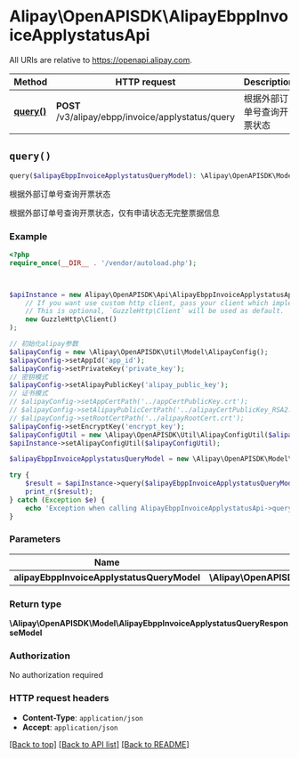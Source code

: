 # Alipay\OpenAPISDK\AlipayEbppInvoiceApplystatusApi

All URIs are relative to https://openapi.alipay.com.

Method | HTTP request | Description
------------- | ------------- | -------------
[**query()**](AlipayEbppInvoiceApplystatusApi.md#query) | **POST** /v3/alipay/ebpp/invoice/applystatus/query | 根据外部订单号查询开票状态


## `query()`

```php
query($alipayEbppInvoiceApplystatusQueryModel): \Alipay\OpenAPISDK\Model\AlipayEbppInvoiceApplystatusQueryResponseModel
```

根据外部订单号查询开票状态

根据外部订单号查询开票状态，仅有申请状态无完整票据信息

### Example

```php
<?php
require_once(__DIR__ . '/vendor/autoload.php');



$apiInstance = new Alipay\OpenAPISDK\Api\AlipayEbppInvoiceApplystatusApi(
    // If you want use custom http client, pass your client which implements `GuzzleHttp\ClientInterface`.
    // This is optional, `GuzzleHttp\Client` will be used as default.
    new GuzzleHttp\Client()
);

// 初始化alipay参数
$alipayConfig = new \Alipay\OpenAPISDK\Util\Model\AlipayConfig();
$alipayConfig->setAppId('app_id');
$alipayConfig->setPrivateKey('private_key');
// 密钥模式
$alipayConfig->setAlipayPublicKey('alipay_public_key');
// 证书模式
// $alipayConfig->setAppCertPath('../appCertPublicKey.crt');
// $alipayConfig->setAlipayPublicCertPath('../alipayCertPublicKey_RSA2.crt');
// $alipayConfig->setRootCertPath('../alipayRootCert.crt');
$alipayConfig->setEncryptKey('encrypt_key');
$alipayConfigUtil = new \Alipay\OpenAPISDK\Util\AlipayConfigUtil($alipayConfig);
$apiInstance->setAlipayConfigUtil($alipayConfigUtil);

$alipayEbppInvoiceApplystatusQueryModel = new \Alipay\OpenAPISDK\Model\AlipayEbppInvoiceApplystatusQueryModel(); // \Alipay\OpenAPISDK\Model\AlipayEbppInvoiceApplystatusQueryModel

try {
    $result = $apiInstance->query($alipayEbppInvoiceApplystatusQueryModel);
    print_r($result);
} catch (Exception $e) {
    echo 'Exception when calling AlipayEbppInvoiceApplystatusApi->query: ', $e->getMessage(), PHP_EOL;
}
```

### Parameters

Name | Type | Description  | Notes
------------- | ------------- | ------------- | -------------
 **alipayEbppInvoiceApplystatusQueryModel** | **\Alipay\OpenAPISDK\Model\AlipayEbppInvoiceApplystatusQueryModel**|  | [optional]

### Return type

**\Alipay\OpenAPISDK\Model\AlipayEbppInvoiceApplystatusQueryResponseModel**

### Authorization

No authorization required

### HTTP request headers

- **Content-Type**: `application/json`
- **Accept**: `application/json`

[[Back to top]](#) [[Back to API list]](../../README.md#api-endpoints)
[[Back to README]](../../README.md)
